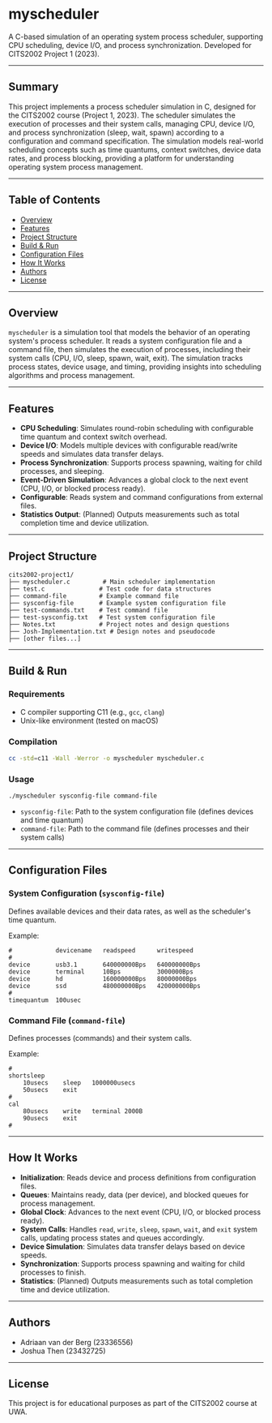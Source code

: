 # myscheduler

A C-based simulation of an operating system process scheduler, supporting CPU scheduling, device I/O, and process synchronization. Developed for CITS2002 Project 1 (2023).

---

## Summary

This project implements a process scheduler simulation in C, designed for the CITS2002 course (Project 1, 2023). The scheduler simulates the execution of processes and their system calls, managing CPU, device I/O, and process synchronization (sleep, wait, spawn) according to a configuration and command specification. The simulation models real-world scheduling concepts such as time quantums, context switches, device data rates, and process blocking, providing a platform for understanding operating system process management.

---

## Table of Contents

- [Overview](#overview)
- [Features](#features)
- [Project Structure](#project-structure)
- [Build & Run](#build--run)
- [Configuration Files](#configuration-files)
- [How It Works](#how-it-works)
- [Authors](#authors)
- [License](#license)

---

## Overview

`myscheduler` is a simulation tool that models the behavior of an operating system's process scheduler. It reads a system configuration file and a command file, then simulates the execution of processes, including their system calls (CPU, I/O, sleep, spawn, wait, exit). The simulation tracks process states, device usage, and timing, providing insights into scheduling algorithms and process management.

---

## Features

- **CPU Scheduling**: Simulates round-robin scheduling with configurable time quantum and context switch overhead.
- **Device I/O**: Models multiple devices with configurable read/write speeds and simulates data transfer delays.
- **Process Synchronization**: Supports process spawning, waiting for child processes, and sleeping.
- **Event-Driven Simulation**: Advances a global clock to the next event (CPU, I/O, or blocked process ready).
- **Configurable**: Reads system and command configurations from external files.
- **Statistics Output**: (Planned) Outputs measurements such as total completion time and device utilization.

---

## Project Structure

```
cits2002-project1/
├── myscheduler.c         # Main scheduler implementation
├── test.c               # Test code for data structures
├── command-file         # Example command file
├── sysconfig-file       # Example system configuration file
├── test-commands.txt    # Test command file
├── test-sysconfig.txt   # Test system configuration file
├── Notes.txt            # Project notes and design questions
├── Josh-Implementation.txt # Design notes and pseudocode
├── [other files...]
```

---

## Build & Run

### Requirements

- C compiler supporting C11 (e.g., `gcc`, `clang`)
- Unix-like environment (tested on macOS)

### Compilation

```sh
cc -std=c11 -Wall -Werror -o myscheduler myscheduler.c
```

### Usage

```sh
./myscheduler sysconfig-file command-file
```

- `sysconfig-file`: Path to the system configuration file (defines devices and time quantum)
- `command-file`: Path to the command file (defines processes and their system calls)

---

## Configuration Files

### System Configuration (`sysconfig-file`)

Defines available devices and their data rates, as well as the scheduler's time quantum.

Example:
```
#            devicename   readspeed      writespeed
#
device       usb3.1       640000000Bps   640000000Bps
device       terminal     10Bps          3000000Bps
device       hd           160000000Bps   80000000Bps
device       ssd          480000000Bps   420000000Bps
#
timequantum  100usec
```

### Command File (`command-file`)

Defines processes (commands) and their system calls.

Example:
```
#
shortsleep
    10usecs    sleep   1000000usecs
    50usecs    exit
#
cal
    80usecs    write   terminal 2000B
    90usecs    exit
#
```

---

## How It Works

- **Initialization**: Reads device and process definitions from configuration files.
- **Queues**: Maintains ready, data (per device), and blocked queues for process management.
- **Global Clock**: Advances to the next event (CPU, I/O, or blocked process ready).
- **System Calls**: Handles `read`, `write`, `sleep`, `spawn`, `wait`, and `exit` system calls, updating process states and queues accordingly.
- **Device Simulation**: Simulates data transfer delays based on device speeds.
- **Synchronization**: Supports process spawning and waiting for child processes to finish.
- **Statistics**: (Planned) Outputs measurements such as total completion time and device utilization.

---

## Authors

- Adriaan van der Berg (23336556)
- Joshua Then (23432725)

---

## License

This project is for educational purposes as part of the CITS2002 course at UWA. 